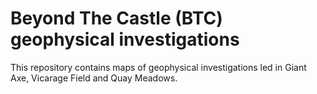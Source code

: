 # Beyond The Castle (BTC) geophysical investigations

This repository contains maps of geophysical investigations led in Giant Axe, Vicarage Field and Quay Meadows.

